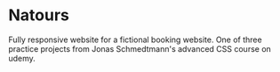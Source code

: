 # Natours
Fully responsive website for a fictional booking website.
One of three practice projects from Jonas Schmedtmann's advanced CSS course on udemy.
